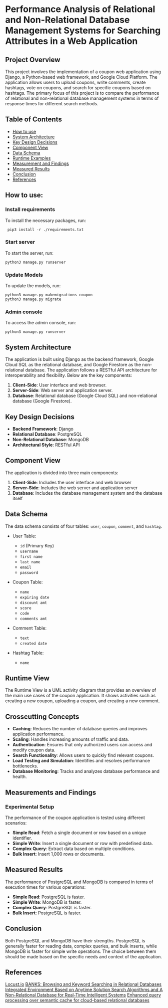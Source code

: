 # Performance Analysis of Relational and Non-Relational Database Management Systems for Searching Attributes in a Web Application

## Project Overview

This project involves the implementation of a coupon web application using Django, a Python-based web framework, and Google Cloud Platform. The application allows users to upload coupons, write comments, create hashtags, vote on coupons, and search for specific coupons based on hashtags. The primary focus of this project is to compare the performance of relational and non-relational database management systems in terms of response times for different search methods.

## Table of Contents

- [How to use](#how-to-use)
- [System Architecture](#system-architecture)
- [Key Design Decisions](#key-design-decisions)
- [Component View](#component-view)
- [Data Schema](#data-schema)
- [Runtime Examples](#runtime-examples)
- [Measurement and Findings](#measurement-and-findings)
- [Measured Results](#measured-results)
- [Conclusion](#conclusion)
- [References](#references)
## How to use:

### Install requirements

To install the necessary packages, run:
```
 pip3 install -r ./requirements.txt
```

### Start server
To start the server, run:
```
python3 manage.py runserver
```

### Update Models
To update the models, run:
```
python3 manage.py makemigrations coupon
python3 manage.py migrate
```

### Admin console
To access the admin console, run:
```
python3 manage.py runserver
```

## System Architecture

The application is built using Django as the backend framework, Google Cloud SQL as the relational database, and Google Firestore as the non-relational database. The application follows a RESTful API architecture for interoperability and flexibility. Below are the key components:
1. **Client-Side**: User interface and web browser.
2. **Server-Side**: Web server and application server.
3. **Database**: Relational database (Google Cloud SQL) and non-relational database (Google Firestore).

## Key Design Decisions
- **Backend Framework**: Django
- **Relational Database**: PostgreSQL
- **Non-Relational Database**: MongoDB
- **Architectural Style**: RESTful API

## Component View
The application is divided into three main components:
1. **Client-Side**: Includes the user interface and web browser
2. **Server-Side**: Includes the web server and application server
3. **Database**: Includes the database management system and the database itself

## Data Schema
The data schema consists of four tables: `user`, `coupon`, `comment`, and `hashtag`.

- User Table:
   - `id` (Primary Key)
   - `username`
   - `first name`
   - `last name`
   - `email`
   - `password`
     
- Coupon Table:
   - `name` 
   - `expiring date`
   - `discount amt`
   - `score`
   - `code`
   - `comments amt`
     
- Comment Table:
   - `text` 
   - `created date`
     
- Hashtag Table:
   - `name`

## Runtime View
The Runtime View is a UML activity diagram that provides an overview of the main use cases of the coupon application. It shows activities such as creating a new coupon, uploading a coupon, and creating a new comment.

## Crosscutting Concepts

- **Caching**: Reduces the number of database queries and improves application performance.
- **Scaling**: Handles increasing amounts of traffic and data.
- **Authentication**: Ensures that only authorized users can access and modify coupon data.
- **Search Functionality**: Allows users to quickly find relevant coupons.
- **Load Testing and Simulation**: Identifies and resolves performance bottlenecks.
- **Database Monitoring**: Tracks and analyzes database performance and health.

## Measurements and Findings
### Experimental Setup
The performance of the coupon application is tested using different scenarios:

- **Simple Read**: Fetch a single document or row based on a unique identifier.
- **Simple Write**: Insert a single document or row with predefined data.
- **Complex Query**: Extract data based on multiple conditions.
- **Bulk Insert**: Insert 1,000 rows or documents.

## Measured Results
The performance of PostgreSQL and MongoDB is compared in terms of execution times for various operations:
- **Simple Read**: PostgreSQL is faster.
- **Simple Write**: MongoDB is faster.
- **Complex Query**: PostgreSQL is faster.
- **Bulk Insert**: PostgreSQL is faster.

## Conclusion
Both PostgreSQL and MongoDB have their strengths. PostgreSQL is generally faster for reading data, complex queries, and bulk inserts, while MongoDB is faster for simple write operations. The choice between them should be made based on the specific needs and context of the application.

## References
[Locust.io](https://locust.io/)
[BANKS: Browsing and Keyword Searching in Relational Databases](https://www.sciencedirect.com/science/article/abs/pii/B9781558608696501141)
[Integrated Environment Based on Anytime Solution Search Algorithms and A Non-Relational Database for Real-Time Intelligent Systems](https://ceur-ws.org/Vol-2648/paper26.pdf)
[Enhanced query processing over semantic cache for cloud-based relational databases](https://link.springer.com/article/10.1007/s12652-020-01943-x)
